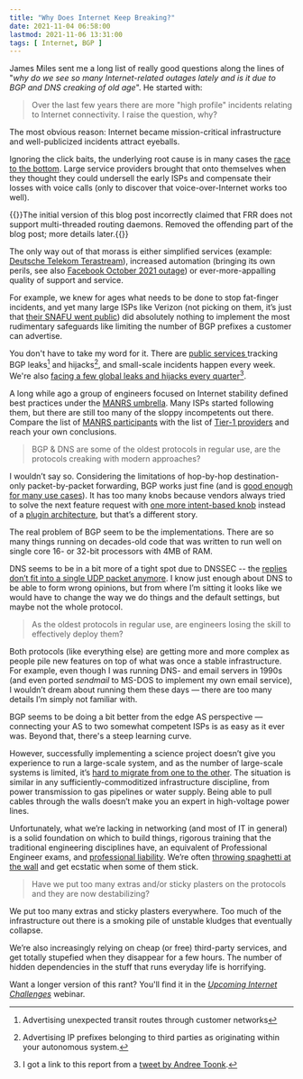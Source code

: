 ```yaml
---
title: "Why Does Internet Keep Breaking?"
date: 2021-11-04 06:58:00
lastmod: 2021-11-06 13:31:00
tags: [ Internet, BGP ]
---
```

James Miles sent me a long list of really good questions along the lines of "_why do we see so many Internet-related outages lately and is it due to BGP and DNS creaking of old age_". He started with:

> Over the last few years there are more "high profile" incidents relating to Internet connectivity. I raise the question, why?

The most obvious reason: Internet became mission-critical infrastructure and well-publicized incidents attract eyeballs.

Ignoring the click baits, the underlying root cause is in many cases the [race to the bottom](https://en.wikipedia.org/wiki/Race_to_the_bottom). Large service providers brought that onto themselves when they thought they could undersell the early ISPs and compensate their losses with voice calls (only to discover that voice-over-Internet works too well).

<!--more-->
{{<note info>}}The initial version of this blog post incorrectly claimed that FRR does not support multi-threaded routing daemons. Removed the offending part of the blog post; more details later.{{</note>}}

The only way out of that morass is either simplified services (example: [Deutsche Telekom Terastream](/2013/11/deutsche-telekom-terastream-designed/)), increased automation (bringing its own perils, see also [Facebook October 2021 outage](/2021/10/circular-dependencies-considered-harmful/)) or ever-more-appalling quality of support and service.

For example, we knew for ages what needs to be done to stop fat-finger incidents, and yet many large ISPs like Verizon (not picking on them, it’s just that [their SNAFU went public](/2019/07/rant-some-internet-service-providers/)) did absolutely nothing to implement the most rudimentary safeguards like limiting the number of BGP prefixes a customer can advertise. 

You don't have to take my word for it. There are [public services ](https://twitter.com/Qrator_Radar) tracking BGP leaks[^BL] and hijacks[^BH], and small-scale incidents happen every week. We're also [facing a few global leaks and hijacks every quarter](https://blog.qrator.net/en/q3-2021-ddos-attacks-and-bgp-incidents_146/)[^HT_AT].

[^BL]: Advertising unexpected transit routes through customer networks

[^BH]: Advertising IP prefixes belonging to third parties as originating within your autonomous system.

[^HT_AT]: I got a link to this report from a [tweet by Andree Toonk](https://twitter.com/atoonk/status/1451220431764017155).

A long while ago a group of engineers focused on Internet stability defined best practices under the [MANRS umbrella](https://www.manrs.org/). Many ISPs started following them, but there are still too many of the sloppy incompetents out there. Compare the list of [MANRS participants](https://www.manrs.org/isps/participants/) with the list of [Tier-1 providers](https://en.wikipedia.org/wiki/Tier_1_network) and reach your own conclusions.

> BGP & DNS are some of the oldest protocols in regular use, are the protocols creaking with modern approaches?

I wouldn’t say so. Considering the limitations of hop-by-hop destination-only packet-by-packet forwarding, BGP works just fine (and is [good enough for many use cases](https://homepages.dcc.ufmg.br/~cunha/papers/arnold19hotnets-bgp.pdf)). It has too many knobs because vendors always tried to solve the next feature request with [one more intent-based knob](/2018/01/bgp-route-selection-failure-of-intent/) instead of a [plugin architecture](/2020/11/pluginized-protocols/), but that’s a different story.

The real problem of BGP seem to be the implementations. There are so many things running on decades-old code that was written to run well on single core 16- or 32-bit processors with 4MB of RAM. 

<!--
For example, FRR still can't use more than a single thread (and thus a single CPU core) per daemon. Straight from [FRR documentation](http://docs.frrouting.org/projects/dev-guide/en/latest/process-architecture.html) (as of early November 2021):

---

_As FRR is deployed at larger scales and gains ever more features, each adding to the overall processing workload, we are approaching the saturation point for a single thread per daemon. In light of this, there are ongoing efforts to introduce multithreading to various components of FRR_

---
-->
DNS seems to be in a bit more of a tight spot due to DNSSEC -- the [replies don’t fit into a single UDP packet anymore](https://www.potaroo.net/ispcol/2021-10/rsa.html). I know just enough about DNS to be able to form wrong opinions, but from where I’m sitting it looks like we would have to change the way we do things and the default settings, but maybe not the whole protocol.

> As the oldest protocols in regular use, are engineers losing the skill to effectively deploy them?

Both protocols (like everything else) are getting more and more complex as people pile new features on top of what was once a stable infrastructure. For example, even though I was running DNS- and email servers in 1990s (and even ported _sendmail_ to MS-DOS to implement my own email service), I wouldn’t dream about running them these days — there are too many details I’m simply not familiar with.

BGP seems to be doing a bit better from the edge AS perspective — connecting your AS to two somewhat competent ISPs is as easy as it ever was. Beyond that, there's a steep learning curve.

However, successfully implementing a science project doesn’t give you experience to run a large-scale system, and as the number of large-scale systems is limited, it’s [hard to migrate from one to the other](/2018/12/bifurcation-of-knowledge/). The situation is similar in any sufficiently-commoditized infrastructure discipline, from power transmission to gas pipelines or water supply. Being able to pull cables through the walls doesn’t make you an expert in high-voltage power lines.

Unfortunately, what we’re lacking in networking (and most of IT in general) is a solid foundation on which to build things, rigorous training that the traditional engineering disciplines have, an equivalent of Professional Engineer exams, and [professional liability](/2021/10/worth-reading-professional-liability/). We’re often [throwing spaghetti at the wall](https://archive.psg.com/051000.sigcomm-ivtf.pdf) and get ecstatic when some of them stick.

> Have we put too many extras and/or sticky plasters on the protocols and they are now destabilizing?

We put too many extras and sticky plasters everywhere. Too much of the infrastructure out there is a smoking pile of unstable kludges that eventually collapse.

We’re also increasingly relying on cheap (or free) third-party services, and get totally stupefied when they disappear for a few hours. The number of hidden dependencies in the stuff that runs everyday life is horrifying.

Want a longer version of this rant? You'll find it in the _[Upcoming Internet Challenges](https://www.ipspace.net/Upcoming_Internet_Challenges)_ webinar.
